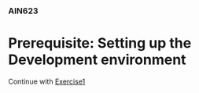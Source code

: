 ### AIN623

# Prerequisite: Setting up the Development environment


Continue with [Exercise1](../exercise1/README.md)